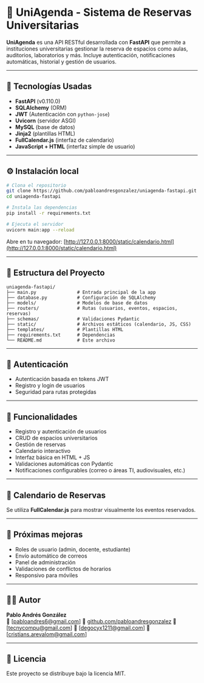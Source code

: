# 📅 UniAgenda - Sistema de Reservas Universitarias

**UniAgenda** es una API RESTful desarrollada con **FastAPI** que permite a instituciones universitarias gestionar la reserva de espacios como aulas, auditorios, laboratorios y más. Incluye autenticación, notificaciones automáticas, historial y gestión de usuarios.


---

## 🚀 Tecnologías Usadas

- **FastAPI** (v0.110.0)
- **SQLAlchemy** (ORM)
- **JWT** (Autenticación con `python-jose`)
- **Uvicorn** (servidor ASGI)
- **MySQL** (base de datos)
- **Jinja2** (plantillas HTML)
- **FullCalendar.js** (interfaz de calendario)
- **JavaScript + HTML** (interfaz simple de usuario)

---

## ⚙️ Instalación local

```bash
# Clona el repositorio
git clone https://github.com/pabloandresgonzalez/uniagenda-fastapi.git
cd uniagenda-fastapi

# Instala las dependencias
pip install -r requirements.txt

# Ejecuta el servidor
uvicorn main:app --reload
```

Abre en tu navegador: [http://127.0.0.1:8000/static/calendario.html](http://127.0.0.1:8000/static/calendario.html)

---

## 📁 Estructura del Proyecto

```
uniagenda-fastapi/
├── main.py               # Entrada principal de la app
├── database.py           # Configuración de SQLAlchemy
├── models/               # Modelos de base de datos
├── routers/              # Rutas (usuarios, eventos, espacios, reservas)
├── schemas/              # Validaciones Pydantic
├── static/               # Archivos estáticos (calendario, JS, CSS)
├── templates/            # Plantillas HTML
├── requirements.txt      # Dependencias
└── README.md             # Este archivo
```

---

## 🔐 Autenticación

- Autenticación basada en tokens JWT
- Registro y login de usuarios
- Seguridad para rutas protegidas

---

## 🔄 Funcionalidades

- Registro y autenticación de usuarios
- CRUD de espacios universitarios
- Gestión de reservas
- Calendario interactivo
- Interfaz básica en HTML + JS
- Validaciones automáticas con Pydantic
- Notificaciones configurables (correo o áreas TI, audiovisuales, etc.)

---

## 📆 Calendario de Reservas

Se utiliza **FullCalendar.js** para mostrar visualmente los eventos reservados.

---

## 📌 Próximas mejoras

- Roles de usuario (admin, docente, estudiante)
- Envío automático de correos
- Panel de administración
- Validaciones de conflictos de horarios
- Responsivo para móviles

---

## 👨‍💻 Autor

**Pablo Andrés González**  
📧 [pabloandres6@gmail.com] 
🔗 [github.com/pabloandresgonzalez](https://github.com/pabloandresgonzalez)
📧 [tecnycompu@gmail.com]
📧 [degocyx1211@gmail.com]
📧 [cristians.arevalom@gmail.com]


---

## 📝 Licencia

Este proyecto se distribuye bajo la licencia MIT.
